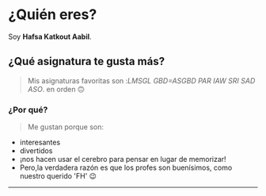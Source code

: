 # ¿Quién eres?
Soy **Hafsa Katkout Aabil**.

## ¿Qué asignatura te gusta más?
> Mis asignaturas favoritas son :_LMSGL GBD=ASGBD PAR IAW SRI SAD ASO_. en orden 🙃

### ¿Por qué?
> Me gustan porque son:
-  interesantes 
-   divertidos
-   ¡nos hacen usar el cerebro para pensar en lugar de memorizar! 
-   Pero,la verdadera razón es que los profes son buenísimos, como nuestro querido 'FH' 😉

---